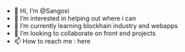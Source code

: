 - 👋 Hi, I’m @Sangoxi
- 👀 I’m interested in helping out where i can
- 🌱 I’m currently learning blockhain industry and webapps
- 💞️ I’m looking to collaborate on front end projects
- 📫 How to reach me : here

<!---
Sangoxi/Sangoxi is a ✨ special ✨ repository because its `README.md` (this file) appears on your GitHub profile.
You can click the Preview link to take a look at your changes.
--->
